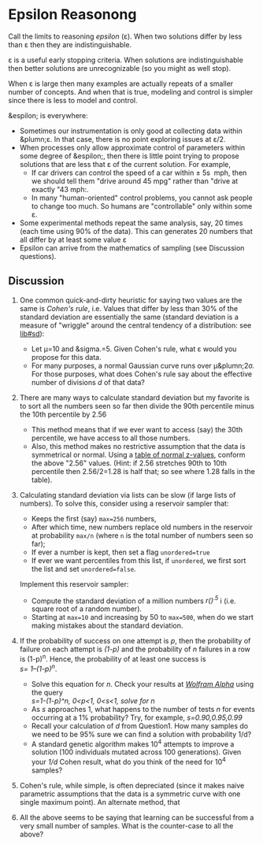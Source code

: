 # Epsilon Reasonong

Call  the limits to reasoning _epsilon_ (&epsilon;). When two
solutions differ by less than &epsilon; then  they are indistinguishable.

&epsilon; is a useful early stopping  criteria.  When solutions are
indistinguishable then better solutions are unrecognizable (so you
might as  well stop).


When &epsilon; is large then many examples are actually repeats of
a smaller number of concepts. And when that is true, modeling and
control is simpler since there is less to model and control.

&espilon; is  everywhere:
- Sometimes our instrumentation
  is  only good at collecting data within  &plumn;&epsilon;. In that case, 
  there is no point exploring issues at &epsilon;/2.
- When processes only allow approximate control of parameters
  within some degree of &espilon;, then there  is  little point trying to propose
  solutions that are less that &epsilon; of the current  solution.
  For example,
  - If  car drivers can control
    the speed of  a car within &plusmn; 5s&nbsp; mph, then we should tell them
    "drive around 45&nbsp;mpg" rather than "drive at exactly "43&nbsp;mph:.
  - In many "human-oriented" control problems, you cannot ask people to change
    too much. So humans are "controllable" only within some &epsilon;.
- Some experimental methods repeat the same analysis, say, 20
  times 
  (each time using 90% of the data). This can generates 20 numbers that all
  differ by at least some value &epsilon;
- Epsilon can arrive from the mathematics  of sampling (see Discussion questions).

## Discussion

1. One common quick-and-dirty heuristic for saying two values are the same is _Cohen's rule_,
   i.e. Values that differ by less than 30% of the standard deviation are essentially
   the same 
   (standard deviation is a measure  of "wriggle" around the central tendency of
    a distribution: see [lib#sd](http://menzies.us/keys/lib.html#sd)):
   - Let &mu;=10 and &sigma.=5. Given Cohen's rule, what &epsilon; would you propose for this
   data.
   - For  many purposes, a normal Gaussian curve runs over &mu;&plumn;2&sigma;.  
     For those purposes, what does Cohen's rule say about the effective number of
     divisions $d$ of that data?
2. There are many  ways to calculate standard  deviation but my favorite is to
   sort all the numbers seen so far then divide the  90th percentile minus the 10th
   percentile by 2.56 
    - This method means that if we ever want to access (say) the 30th percentile, 
      we have access to all those numbers.
    - Also, this method makes no restrictive assumption that the data is symmetrical
      or normal.
   Using a [table of normal z-values](https://www.math.arizona.edu/~rsims/ma464/standardnormaltable.pdf),
   conform the above "2.56" values. (Hint:
   if 2.56 stretches 90th to 10th percentile then 2.56/2=1.28 is  half that; so see where
   1.28 falls in the table).
4. Calculating standard deviation via lists can  be slow (if large lists of numbers).
   To solve this,
   consider using a reservoir sampler that:
   - Keeps the  first  (say) `max=256` numbers,
   - After which time, new numbers replace old numbers in the reservoir at probability
   `max/n` (where `n` is the total number of  numbers  seen so far);
   - If ever a number is  kept, then set a flag `unordered=true`
   - If ever we want percentiles from this list, if `unordered`, we first  sort the list
     and  set `unordered=false`.

   Implement this reservoir sampler: 
   - Compute the standard deviation of a million  numbers _r()<sup>.5</sup>_ i
     (i.e. square root of a random number).
   - Starting at `max=10` and increasing by 50  to `max=500`, when do we start making
   mistakes about the standard deviation.
5. If the probability of success on one attempt is _p_, then the
   probability of failure on each attempt is _(1-p)_ and the probability
   of _n_ failures in a row is (1-p)<sup>n</sup>.  Hence, the
   probability of at least one success is     
   _s= 1–(1-p)<sup>n</sup>_. 
   - Solve this equation for _n_. Check your results at 
     _[Wolfram Alpha](https://www.wolframalpha.com)_
     using the query<br>
     _s=1-(1-p)^n,  0<p<1, 0<s<1,  solve for n_
   - As _s_ approaches 1, what happens to the number of tests _n_ for events
     occurring at a 1% probability? Try, for example, _s=0.90,0.95,0.99_ 
   - Recall your calculation of $d$ from Question1. How many samples do
     we need to be 95\% sure we can find a solution with probability 1/d?
   - A standard genetic algorithm makes 10<sup>4</sup> attempts to improve a solution
     (100 individuals mutated across 100 generations).  Given your _1/d_ Cohen result,
     what do you think of the need for 10<sup>4</sup> samples?
6. Cohen's rule, while simple, is often depreciated (since it makes naive parametric
   assumptions
   that the data is a symmetric curve with one single maximum point). An alternate
   method, that 
7. All the above seems to be  saying that learning can be successful from  a very
   small number of samples. What is the counter-case to all the above?
